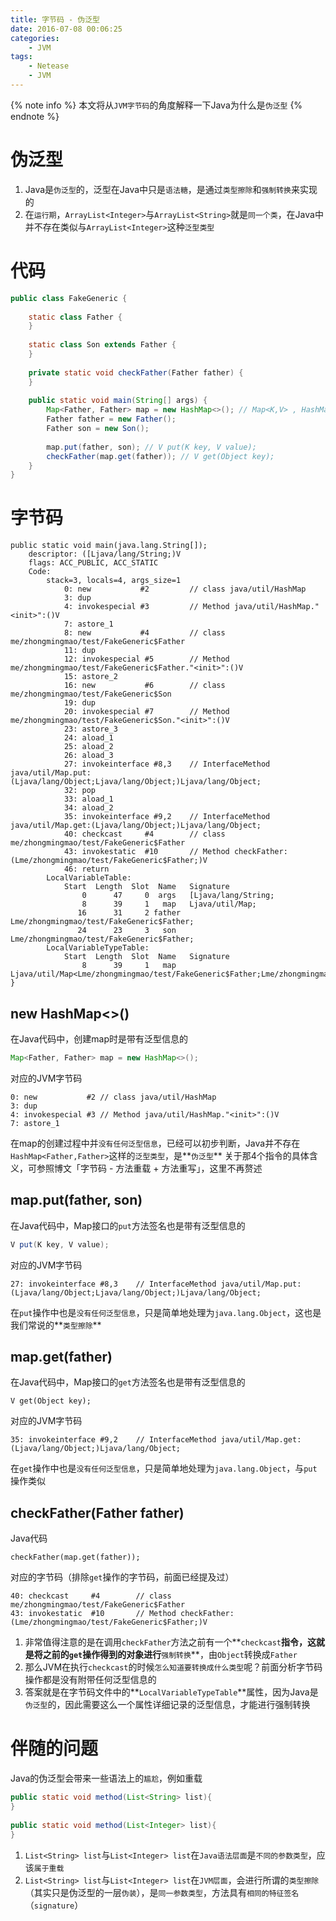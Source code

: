 ```yaml
---
title: 字节码 - 伪泛型
date: 2016-07-08 00:06:25
categories:
    - JVM
tags:
    - Netease
    - JVM
---
```


{% note info %}
本文将从`JVM字节码`的角度解释一下Java为什么是`伪泛型`
{% endnote %}

<!-- more -->

# 伪泛型
1. Java是`伪泛型`的，泛型在Java中只是`语法糖`，是通过`类型擦除`和`强制转换`来实现的
2. 在`运行期`，`ArrayList<Integer>`与`ArrayList<String>`就是`同一个类`，在Java中并不存在类似与`ArrayList<Integer>`这种`泛型类型`

# 代码
```java
public class FakeGeneric {
    
    static class Father {
    }
    
    static class Son extends Father {
    }
    
    private static void checkFather(Father father) {
    }
    
    public static void main(String[] args) {
        Map<Father, Father> map = new HashMap<>(); // Map<K,V> , HashMap<K,V>
        Father father = new Father();
        Father son = new Son();
        
        map.put(father, son); // V put(K key, V value);
        checkFather(map.get(father)); // V get(Object key);
    }
}
```

# 字节码
```
public static void main(java.lang.String[]);
    descriptor: ([Ljava/lang/String;)V
    flags: ACC_PUBLIC, ACC_STATIC
    Code:
        stack=3, locals=4, args_size=1
            0: new           #2         // class java/util/HashMap
            3: dup
            4: invokespecial #3         // Method java/util/HashMap."<init>":()V
            7: astore_1
            8: new           #4         // class me/zhongmingmao/test/FakeGeneric$Father
            11: dup
            12: invokespecial #5        // Method me/zhongmingmao/test/FakeGeneric$Father."<init>":()V
            15: astore_2
            16: new           #6        // class me/zhongmingmao/test/FakeGeneric$Son
            19: dup
            20: invokespecial #7        // Method me/zhongmingmao/test/FakeGeneric$Son."<init>":()V
            23: astore_3
            24: aload_1
            25: aload_2
            26: aload_3
            27: invokeinterface #8,3    // InterfaceMethod java/util/Map.put:(Ljava/lang/Object;Ljava/lang/Object;)Ljava/lang/Object;
            32: pop
            33: aload_1
            34: aload_2
            35: invokeinterface #9,2    // InterfaceMethod java/util/Map.get:(Ljava/lang/Object;)Ljava/lang/Object;
            40: checkcast     #4        // class me/zhongmingmao/test/FakeGeneric$Father
            43: invokestatic  #10       // Method checkFather:(Lme/zhongmingmao/test/FakeGeneric$Father;)V
            46: return
        LocalVariableTable:
            Start  Length  Slot  Name   Signature
                0      47     0  args   [Ljava/lang/String;
                8      39     1   map   Ljava/util/Map;
               16      31     2 father   Lme/zhongmingmao/test/FakeGeneric$Father;
               24      23     3   son   Lme/zhongmingmao/test/FakeGeneric$Father;
        LocalVariableTypeTable:
            Start  Length  Slot  Name   Signature
                8      39     1   map   Ljava/util/Map<Lme/zhongmingmao/test/FakeGeneric$Father;Lme/zhongmingmao/test/FakeGeneric$Father;>;
}
```

## new HashMap<>()
在Java代码中，创建map时是带有泛型信息的
```java
Map<Father, Father> map = new HashMap<>(); 
```
对应的JVM字节码
```
0: new           #2 // class java/util/HashMap
3: dup
4: invokespecial #3 // Method java/util/HashMap."<init>":()V
7: astore_1
```
在map的创建过程中并`没有任何泛型信息`，已经可以初步判断，Java并不存在`HashMap<Father,Father>`这样的`泛型类型`，是**`伪泛型`**
关于那4个指令的具体含义，可参照博文「字节码 - 方法重载 + 方法重写」，这里不再赘述

## map.put(father, son)
在Java代码中，Map接口的`put`方法签名也是带有泛型信息的
```java
V put(K key, V value);
```
对应的JVM字节码
```
27: invokeinterface #8,3    // InterfaceMethod java/util/Map.put:(Ljava/lang/Object;Ljava/lang/Object;)Ljava/lang/Object;
```
在`put`操作中也是`没有任何泛型信息`，只是简单地处理为`java.lang.Object`，这也是我们常说的**`类型擦除`**

## map.get(father)
在Java代码中，Map接口的`get`方法签名也是带有泛型信息的
```
V get(Object key);
```
对应的JVM字节码
```
35: invokeinterface #9,2    // InterfaceMethod java/util/Map.get:(Ljava/lang/Object;)Ljava/lang/Object;
```
在`get`操作中也是`没有任何泛型信息`，只是简单地处理为`java.lang.Object`，与`put`操作类似

## checkFather(Father father)
Java代码
```
checkFather(map.get(father));
```
对应的字节码（排除`get`操作的字节码，前面已经提及过）
```
40: checkcast     #4        // class me/zhongmingmao/test/FakeGeneric$Father
43: invokestatic  #10       // Method checkFather:(Lme/zhongmingmao/test/FakeGeneric$Father;)V
```
1. 非常值得注意的是在调用`checkFather`方法之前有一个**`checkcast`**指令，这就是将之前的`get`操作得到的对象进行**`强制转换`**，由`Object`转换成`Father`
2. 那么JVM在执行`checkcast`的时候`怎么知道要转换成什么类型`呢？前面分析字节码操作都是没有附带任何泛型信息的
3. 答案就是在字节码文件中的**`LocalVariableTypeTable`**属性，因为Java是`伪泛型`的，因此需要这么一个属性详细记录的泛型信息，才能进行强制转换


# 伴随的问题
Java的伪泛型会带来一些语法上的`尴尬`，例如重载
```java
public static void method(List<String> list){ 
}
    
public static void method(List<Integer> list){
}
```
1. `List<String> list`与`List<Integer> list`在`Java语法层面`是`不同的参数类型`，应该`属于重载`
2. `List<String> list`与`List<Integer> list`在`JVM层面`，会进行所谓的`类型擦除`（其实只是伪泛型的一层`伪装`），是`同一参数类型`，方法具有`相同的特征签名`（`signature`）


<!-- indicate-the-source -->


